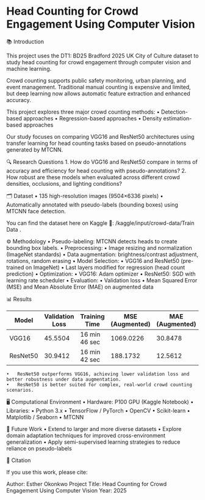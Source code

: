 # Head Counting for Crowd Engagement Using Computer Vision

📚 Introduction

This project uses the DT1: BD25 Bradford 2025 UK City of Culture dataset to study head counting for crowd engagement through computer vision and machine learning.

Crowd counting supports public safety monitoring, urban planning, and event management. Traditional manual counting is expensive and limited, but deep learning now allows automatic feature extraction and enhanced accuracy.

This project explores three major crowd counting methods:
	•	Detection-based approaches
	•	Regression-based approaches
	•	Density estimation-based approaches

Our study focuses on comparing VGG16 and ResNet50 architectures using transfer learning for head counting tasks based on pseudo-annotations generated by MTCNN.

🔍 Research Questions
	1.	How do VGG16 and ResNet50 compare in terms of accuracy and efficiency for head counting with pseudo-annotations?
	2.	How robust are these models when evaluated across different crowd densities, occlusions, and lighting conditions?

🗂️ Dataset
	•	135 high-resolution images (9504×6336 pixels)
	•	Automatically annotated with pseudo-labels (bounding boxes) using MTCNN face detection.

You can find the dataset here on Kaggle 🔗: /kaggle/input/crowd-data/Train Data .

⚙️ Methodology
	•	Pseudo-labeling: MTCNN detects heads to create bounding box labels.
	•	Preprocessing:
	•	Image resizing and normalization (ImageNet standards)
	•	Data augmentation: brightness/contrast adjustment, rotations, random erasing
	•	Model Selection:
	•	VGG16 and ResNet50 (pre-trained on ImageNet)
	•	Last layers modified for regression (head count prediction)
	•	Optimization:
	•	VGG16: Adam optimizer
	•	ResNet50: SGD with learning rate scheduler
	•	Evaluation:
	•	Validation loss
	•	Mean Squared Error (MSE) and Mean Absolute Error (MAE) on augmented data

📊 Results

| Model    | Validation Loss | Training Time  | MSE (Augmented) | MAE (Augmented) |
|----------|-----------------|----------------|-----------------|-----------------|
| VGG16    | 45.5504          | 16 min 46 sec  | 1069.0226       | 30.8478         |
| ResNet50 | 30.9412          | 16 min 42 sec  | 188.1732        | 12.5612         |

	•	ResNet50 outperforms VGG16, achieving lower validation loss and better robustness under data augmentation.
	•	ResNet50 is better suited for complex, real-world crowd counting scenarios.


🖥️ Computational Environment
	•	Hardware: P100 GPU (Kaggle Notebook)
	•	Libraries:
	•	Python 3.x
	•	TensorFlow / PyTorch
	•	OpenCV
	•	Scikit-learn
	•	Matplotlib / Seaborn
	•	MTCNN

🚀 Future Work
	•	Extend to larger and more diverse datasets
	•	Explore domain adaptation techniques for improved cross-environment generalization
	•	Apply semi-supervised learning strategies to reduce reliance on pseudo-labels

📜 Citation

If you use this work, please cite:

Author: Esther Okonkwo
Project Title: Head Counting for Crowd Engagement Using Computer Vision
Year: 2025
